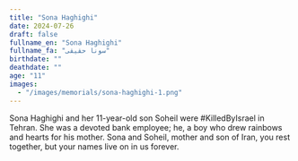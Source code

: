 ```yaml
---
title: "Sona Haghighi"
date: 2024-07-26
draft: false
fullname_en: "Sona Haghighi"
fullname_fa: "سونا حقیقی"
birthdate: ""
deathdate: ""
age: "11"
images:
  - "/images/memorials/sona-haghighi-1.png"
---
```


Sona Haghighi and her 11-year-old son Soheil were #KilledByIsrael in Tehran. She was a devoted bank employee; he, a boy who drew rainbows and hearts for his mother. Sona and Soheil, mother and son of Iran, you rest together, but your names live on in us forever.